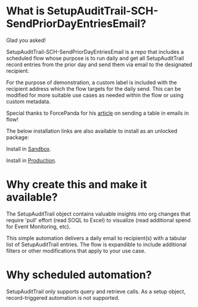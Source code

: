 # What is SetupAuditTrail-SCH-SendPriorDayEntriesEmail?

Glad you asked! 

SetupAuditTrail-SCH-SendPriorDayEntriesEmail is a repo that includes a scheduled flow whose purpose is to 
run daily and get all SetupAuditTrail record entries from the prior day and send them via email to the designated recipient.

For the purpose of demonstration, a custom label is included with the recipient address which the flow targets for the daily send. This can be modified for more suitable use cases as needed within the flow or using custom metadata. 

Special thanks to ForcePanda for his [article](https://forcepanda.wordpress.com/2021/03/23/how-to-send-table-in-emails-via-flow/) on sending a table in emails in flow!

The below installation links are also available to install as an unlocked package:

Install in [Sandbox](https://test.salesforce.com/packaging/installPackage.apexp?p0=04tU1000000LFNRIA4).

Install in [Production](https://login.salesforce.com/packaging/installPackage.apexp?p0=04tU1000000LFNRIA4).

# Why create this and make it available?

The SetupAuditTrail object contains valuable insights into org changes that require 'pull' effort (read SOQL to Excel) to visualize (read additional spend for Event Monitoring, etc). 

This simple automation delivers a daily email to recipient(s) with a tabular list of SetupAuditTrail entries. The flow is expandible to include additional filters or other modifications that apply to your use case.

# Why scheduled automation?

SetupAuditTrail only supports query and retrieve calls. As a setup object, record-triggered automation is not supported.
